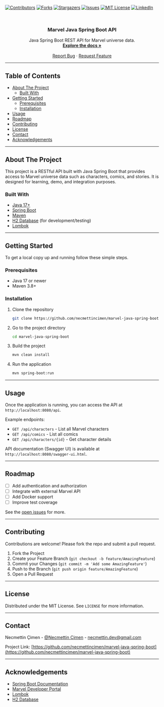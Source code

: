 [![Contributors][contributors-shield]][contributors-url]
[![Forks][forks-shield]][forks-url]
[![Stargazers][stars-shield]][stars-url]
[![Issues][issues-shield]][issues-url]
[![MIT License][license-shield]][license-url]
[![LinkedIn][linkedin-shield]][linkedin-url]

<!-- PROJECT LOGO -->
<br />

<h3 align="center">Marvel Java Spring Boot API</h3>

<p align="center">
  Java Spring Boot REST API for Marvel universe data.
  <br />
  <a href="https://github.com/necmettincimen/marvel-java-spring-boot"><strong>Explore the docs »</strong></a>
  <br />
  <br />
  <a href="https://github.com/necmettincimen/marvel-java-spring-boot/issues">Report Bug</a>
  ·
  <a href="https://github.com/necmettincimen/marvel-java-spring-boot/issues">Request Feature</a>
</p>

---

## Table of Contents

- [About The Project](#about-the-project)
  - [Built With](#built-with)
- [Getting Started](#getting-started)
  - [Prerequisites](#prerequisites)
  - [Installation](#installation)
- [Usage](#usage)
- [Roadmap](#roadmap)
- [Contributing](#contributing)
- [License](#license)
- [Contact](#contact)
- [Acknowledgements](#acknowledgements)

---

## About The Project

This project is a RESTful API built with Java Spring Boot that provides access to Marvel universe data such as characters, comics, and stories. It is designed for learning, demo, and integration purposes.

### Built With

- [Java 17+](https://adoptium.net/)
- [Spring Boot](https://spring.io/projects/spring-boot)
- [Maven](https://maven.apache.org/)
- [H2 Database](https://www.h2database.com/) (for development/testing)
- [Lombok](https://projectlombok.org/)

---

## Getting Started

To get a local copy up and running follow these simple steps.

### Prerequisites

- Java 17 or newer
- Maven 3.8+

### Installation

1. Clone the repository
   ```sh
   git clone https://github.com/necmettincimen/marvel-java-spring-boot.git
   ```
2. Go to the project directory
   ```sh
   cd marvel-java-spring-boot
   ```
3. Build the project
   ```sh
   mvn clean install
   ```
4. Run the application
   ```sh
   mvn spring-boot:run
   ```

---

## Usage

Once the application is running, you can access the API at `http://localhost:8080/api`.

Example endpoints:
- `GET /api/characters` - List all Marvel characters
- `GET /api/comics` - List all comics
- `GET /api/characters/{id}` - Get character details

API documentation (Swagger UI) is available at `http://localhost:8080/swagger-ui.html`.

---

## Roadmap

- [ ] Add authentication and authorization
- [ ] Integrate with external Marvel API
- [ ] Add Docker support
- [ ] Improve test coverage

See the [open issues](https://github.com/necmettincimen/marvel-java-spring-boot/issues) for more.

---

## Contributing

Contributions are welcome! Please fork the repo and submit a pull request.

1. Fork the Project
2. Create your Feature Branch (`git checkout -b feature/AmazingFeature`)
3. Commit your Changes (`git commit -m 'Add some AmazingFeature'`)
4. Push to the Branch (`git push origin feature/AmazingFeature`)
5. Open a Pull Request

---

## License

Distributed under the MIT License. See `LICENSE` for more information.

---

## Contact

Necmettin Çimen - [@Necmettin Cimen](https://necmettincimen.github.io) - [necmettin.dev@gmail.com](mailto:necmettin.dev@gmail.com)

Project Link: [https://github.com/necmettincimen/marvel-java-spring-boot](https://github.com/necmettincimen/marvel-java-spring-boot)

---

## Acknowledgements

- [Spring Boot Documentation](https://docs.spring.io/spring-boot/docs/current/reference/html/)
- [Marvel Developer Portal](https://developer.marvel.com/)
- [Lombok](https://projectlombok.org/)
- [H2 Database](https://www.h2database.com/)

<!-- MARKDOWN LINKS & IMAGES -->
[contributors-shield]: https://img.shields.io/github/contributors/necmettincimen/marvel-java-spring-boot.svg?style=for-the-badge
[contributors-url]: https://github.com/necmettincimen/marvel-java-spring-boot/graphs/contributors
[forks-shield]: https://img.shields.io/github/forks/necmettincimen/marvel-java-spring-boot.svg?style=for-the-badge
[forks-url]: https://github.com/necmettincimen/marvel-java-spring-boot/network/members
[stars-shield]: https://img.shields.io/github/stars/necmettincimen/marvel-java-spring-boot.svg?style=for-the-badge
[stars-url]: https://github.com/necmettincimen/marvel-java-spring-boot/stargazers
[issues-shield]: https://img.shields.io/github/issues/necmettincimen/marvel-java-spring-boot.svg?style=for-the-badge
[issues-url]: https://github.com/necmettincimen/marvel-java-spring-boot/issues
[license-shield]: https://img.shields.io/github/license/necmettincimen/marvel-java-spring-boot.svg?style=for-the-badge
[license-url]: https://github.com/necmettincimen/marvel-java-spring-boot/blob/master/LICENSE.txt
[linkedin-shield]: https://img.shields.io/badge/-LinkedIn-black.svg?style=for-the-badge&logo=linkedin&colorB=555
[linkedin-url]: https://linkedin.com/in/necmettincimen
